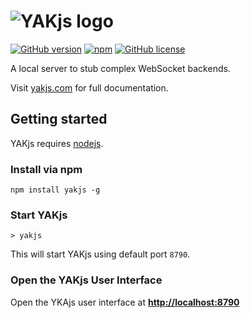 # ![YAKjs logo](http://www.yakjs.com/asset/yakjs-logo-dark.svg)
[![GitHub version](https://img.shields.io/github/tag/cschuller/yak-js.svg?style=flat-square)](https://github.com/cschuller/yakjs)
[![npm](https://img.shields.io/npm/v/yakjs.svg?style=flat-square)](https://www.npmjs.com/package/yakjs)
[![GitHub license](https://img.shields.io/badge/license-MIT-blue.svg?style=flat-square)](https://raw.githubusercontent.com/cschuller/yakjs/master/LICENSE)

A local server to stub complex WebSocket backends.

Visit [yakjs.com](http://www.yakjs.com/) for full documentation.

## Getting started

YAKjs requires [nodejs](https://nodejs.org/).

### Install via npm

```
npm install yakjs -g
```

### Start YAKjs

```
> yakjs
```

This will start YAKjs using default port `8790`.

### Open the YAKjs User Interface

Open the YKAjs user interface at [**http://localhost:8790**](http://localhost:8790)
